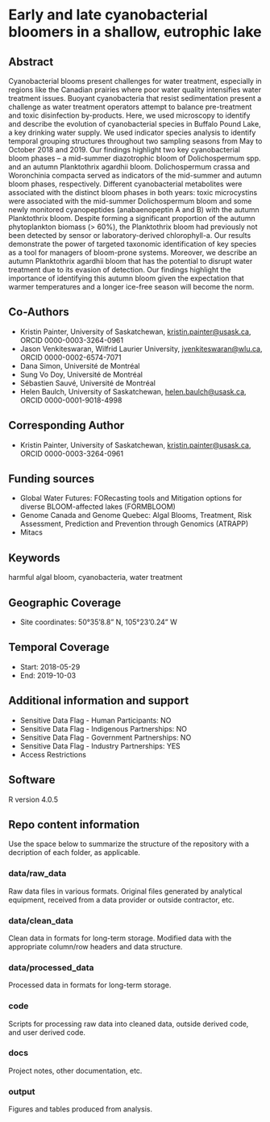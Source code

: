 # Early and late cyanobacterial bloomers in a shallow, eutrophic lake

## Abstract

Cyanobacterial blooms present challenges for water treatment, especially in regions like the Canadian prairies where poor water quality intensifies water treatment issues. Buoyant cyanobacteria that resist sedimentation present a challenge as water treatment operators attempt to balance pre-treatment and toxic disinfection by-products. Here, we used microscopy to identify and describe the evolution of cyanobacterial species in Buffalo Pound Lake, a key drinking water supply. We used indicator species analysis to identify temporal grouping structures throughout two sampling seasons from May to October 2018 and 2019. Our findings highlight two key cyanobacterial bloom phases – a mid-summer diazotrophic bloom of Dolichospermum spp. and an autumn Planktothrix agardhii bloom. Dolichospermum crassa and Woronchinia compacta served as indicators of the mid-summer and autumn bloom phases, respectively. Different cyanobacterial metabolites were associated with the distinct bloom phases in both years: toxic microcystins were associated with the mid-summer Dolichospermum bloom and some newly monitored cyanopeptides (anabaenopeptin A and B) with the autumn Planktothrix bloom. Despite forming a significant proportion of the autumn phytoplankton biomass (> 60%), the Planktothrix bloom had previously not been detected by sensor or laboratory-derived chlorophyll-a. Our results demonstrate the power of targeted taxonomic identification of key species as a tool for managers of bloom-prone systems. Moreover, we describe an autumn Planktothrix agardhii bloom that has the potential to disrupt water treatment due to its evasion of detection. Our findings highlight the importance of identifying this autumn bloom given the expectation that warmer temperatures and a longer ice-free season will become the norm. 

## Co-Authors

- Kristin Painter, University of Saskatchewan, kristin.painter@usask.ca, ORCID 0000-0003-3264-0961
- Jason Venkiteswaran, Wilfrid Laurier University, jvenkiteswaran@wlu.ca, ORCID 0000-0002-6574-7071
- Dana Simon, Université de Montréal
- Sung Vo Doy, Université de Montréal
- Sébastien Sauvé, Université de Montréal
- Helen Baulch, University of Saskatchewan, helen.baulch@usask.ca, ORCID 0000-0001-9018-4998

## Corresponding Author  

- Kristin Painter, University of Saskatchewan, kristin.painter@usask.ca, ORCID 0000-0003-3264-0961

## Funding sources

- Global Water Futures: FORecasting tools and Mitigation options for diverse BLOOM-affected lakes (FORMBLOOM)
- Genome Canada and Genome Quebec: Algal Blooms, Treatment, Risk Assessment, Prediction and Prevention through Genomics (ATRAPP)
- Mitacs 

## Keywords

harmful algal bloom, cyanobacteria, water treatment

## Geographic Coverage

- Site coordinates: 50°35’8.8” N, 105°23’0.24” W

## Temporal Coverage

- Start: 2018-05-29
- End: 2019-10-03

## Additional information and support

- Sensitive Data Flag - Human Participants: NO
- Sensitive Data Flag - Indigenous Partnerships: NO
- Sensitive Data Flag - Government Partnerships: NO
- Sensitive Data Flag - Industry Partnerships: YES 
- Access Restrictions

## Software  

R version 4.0.5  

## Repo content information

Use the space below to summarize the structure of the repository with a decription of each folder, as applicable.

### data/raw_data

Raw data files in various formats. Original files generated by analytical equipment, received from a data provider or outside contractor, etc.

### data/clean_data

Clean data in formats for long-term storage. Modified data with the appropriate column/row headers and data structure.

### data/processed_data

Processed data in formats for long-term storage.

### code

Scripts for processing raw data into cleaned data, outside derived code, and user derived code.

### docs

Project notes, other documentation, etc.

### output

Figures and tables produced from analysis.
